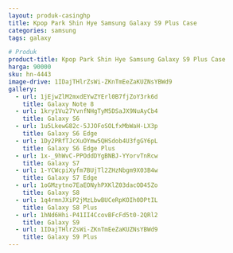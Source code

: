 ```yaml
---
layout: produk-casinghp
title: Kpop Park Shin Hye Samsung Galaxy S9 Plus Case
categories: samsung
tags: galaxy

# Produk
product-title: Kpop Park Shin Hye Samsung Galaxy S9 Plus Case
harga: 90000
sku: hn-4443
image-drive: 1IDajTHlrZsWi-ZKnTmEeZaKUZNsYBWd9
gallery:
  - url: 1jEjwZlM2mxdEYwZYErl0B7fjZoY3rk6d
    title: Galaxy Note 8
  - url: 1kry1Vu27YvnfNHgTyM5DSaJX9NuAyCb4
    title: Galaxy S6
  - url: 1u5LkewG82c-5JJOFoSOLfxMbWaH-LX3p
    title: Galaxy S6 Edge
  - url: 1Dy2PRfTJcXuOYmw5QHSdob4U3fgGY6pL
    title: Galaxy S6 Edge Plus
  - url: 1x-_9hWvC-PPOddDYgBNBJ-YYorvTnRcw
    title: Galaxy S7
  - url: 1-YCWcpiXyfm7BUjTl2ZHzNbgm9X03B4w
    title: Galaxy S7 Edge
  - url: 1oGMzytno7EaEONyhPXKlZ03dacOD45Zo
    title: Galaxy S8
  - url: 1q4rmnJXiP2jMzLbwBUCeRpKOIh0DPtIL
    title: Galaxy S8 Plus
  - url: 1hNd6Hhi-P41II4CcovBFcFd5t0-2QRl2
    title: Galaxy S9
  - url: 1IDajTHlrZsWi-ZKnTmEeZaKUZNsYBWd9
    title: Galaxy S9 Plus
---
```

